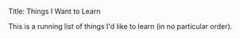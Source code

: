 Title: Things I Want to Learn

This is a running list of things I'd like to learn (in no particular order).